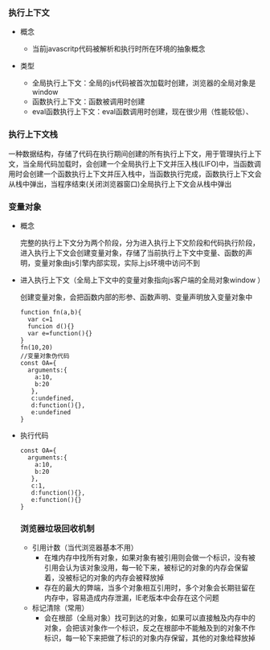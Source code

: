 ### 执行上下文

- 概念
  - 当前javascritp代码被解析和执行时所在环境的抽象概念

- 类型
  	- 全局执行上下文：全局的js代码被首次加载时创建，浏览器的全局对象是window
  	- 函数执行上下文：函数被调用时创建
  	- eval函数执行上下文：eval函数调用时创建，现在很少用（性能较低）、

### 执行上下文栈

​	  一种数据结构，存储了代码在执行期间创建的所有执行上下文，用于管理执行上下文，当全局代码加载时，会创建一个全局执行上下文并压入栈(LIFO)中，当函数调用时会创建一个函数执行上下文并压入栈中，当函数执行完成，函数执行上下文会从栈中弹出，当程序结束(关闭浏览器窗口)全局执行上下文会从栈中弹出

###   变量对象

 - 概念

   完整的执行上下文分为两个阶段，分为进入执行上下文阶段和代码执行阶段，进入执行上下文会创建变量对象，存储了当前执行上下文中变量、函数的声明，变量对象由js引擎内部实现，实际上js环境中访问不到

- 进入执行上下文（全局上下文中的变量对象指向js客户端的全局对象window ）

  创建变量对象，会把函数内部的形参、函数声明、变量声明放入变量对象中

  ```
  function fn(a,b){
  	var c=1
  	funcion d(){}
  	var e=function(){}
  }
  fn(10,20)
  //变量对象伪代码
  const OA={
  	arguments:{
      a:10,
      b:20
     },
     c:undefined, 
     d:function(){},
     e:undefined
  }
  ```

- 执行代码

  ```
  const OA={
  	arguments:{
      a:10,
      b:20
     },
     c:1, 
     d:function(){},
     e:function(){}
  }
  ```

  ### 浏览器垃圾回收机制
  
  - 引用计数（当代浏览器基本不用）
    - 在堆内存中找所有对象，如果对象有被引用则会做一个标识，没有被引用会认为该对象没用，每一轮下来，被标记的对象的内存会保留着，没被标记的对象的内存会被释放掉
    - 存在的最大的弊端，当多个对象相互引用时，多个对象会长期驻留在内存中，容易造成内存泄漏，IE老版本中会存在这个问题
  - 标记清除（常用）
    - 会在根部（全局对象）找可到达的对象，如果可以直接触及内存中的对象，会把该对象作一个标识，反之在根部中不能触及到的对象不作标识，每一轮下来把做了标识的对象内存保留，其他的对象给释放掉
  
  
  
  
  
  